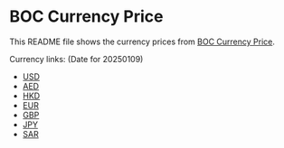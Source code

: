 # BOC Currency Price

This README file shows the currency prices from [BOC Currency Price](https://www.boc.cn/sourcedb/whpj/).

Currency links: (Date for 20250109)

- [USD](https://bocurrencyprice.techina.science/BOC_CURRENCY_PRICE/USD/20250109.json)
- [AED](https://bocurrencyprice.techina.science/BOC_CURRENCY_PRICE/AED/20250109.json)
- [HKD](https://bocurrencyprice.techina.science/BOC_CURRENCY_PRICE/HKD/20250109.json)
- [EUR](https://bocurrencyprice.techina.science/BOC_CURRENCY_PRICE/EUR/20250109.json)
- [GBP](https://bocurrencyprice.techina.science/BOC_CURRENCY_PRICE/GBP/20250109.json)
- [JPY](https://bocurrencyprice.techina.science/BOC_CURRENCY_PRICE/JPY/20250109.json)
- [SAR](https://bocurrencyprice.techina.science/BOC_CURRENCY_PRICE/SAR/20250109.json)
